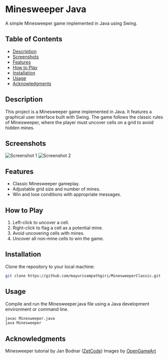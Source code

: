 # Minesweeper Java

A simple Minesweeper game implemented in Java using Swing.

## Table of Contents

- [Description](#description)
- [Screenshots](#screenshots)
- [Features](#features)
- [How to Play](#how-to-play)
- [Installation](#installation)
- [Usage](#usage)
- [Acknowledgments](#acknowledgments)

## Description

This project is a Minesweeper game implemented in Java. It features a graphical user interface built with Swing. The game follows the classic rules of Minesweeper, where the player must uncover cells on a grid to avoid hidden mines.

## Screenshots

![Screenshot 1](screenshots/screenshot1.png)
![Screenshot 2](screenshots/screenshot2.png)

## Features

- Classic Minesweeper gameplay.
- Adjustable grid size and number of mines.
- Win and lose conditions with appropriate messages.

## How to Play

1. Left-click to uncover a cell.
2. Right-click to flag a cell as a potential mine.
3. Avoid uncovering cells with mines.
4. Uncover all non-mine cells to win the game.

## Installation

Clone the repository to your local machine:

```bash
git clone https://github.com/mayurisampathgiri/MinesweeperClassic.git
```

##  Usage 

Compile and run the Minesweeper.java file using a Java development environment or command line.

```bash
javac Minesweeper.java
java Minesweeper
```

## Acknowledgments

Minesweeper tutorial by Jan Bodnar ([ZetCode](https://zetcode.com/))
Images by [OpenGameArt](https://opengameart.org/)